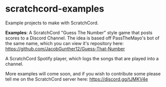 # scratchcord-examples
Example projects to make with ScratchCord.

**Examples**:
A ScratchCord "Guess The Number" style game that posts scores to a Discord Channel. The idea is based off PassTheMayo's bot of the same name, which you can view it's repository here: https://github.com/JacobGunther12/Guess-That-Number

A ScratchCord Spotify player, which logs the songs that are played into a channel.


More examples will come soon, and if you wish to contribute some please tell me on the ScratchCord server here: https://discord.gg/tJMKV4e

